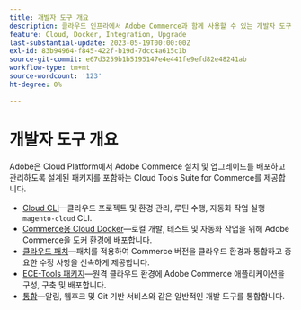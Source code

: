 ```yaml
---
title: 개발자 도구 개요
description: 클라우드 인프라에서 Adobe Commerce과 함께 사용할 수 있는 개발자 도구 목록을 봅니다.
feature: Cloud, Docker, Integration, Upgrade
last-substantial-update: 2023-05-19T00:00:00Z
exl-id: 83b94964-f845-422f-b19d-7dcc4a615c1b
source-git-commit: e67d3259b1b5195147e4e441fe9efd82e48241ab
workflow-type: tm+mt
source-wordcount: '123'
ht-degree: 0%

---
```


# 개발자 도구 개요

Adobe은 Cloud Platform에서 Adobe Commerce 설치 및 업그레이드를 배포하고 관리하도록 설계된 패키지를 포함하는 Cloud Tools Suite for Commerce를 제공합니다.

- [Cloud CLI](cloud-cli-overview.md)—클라우드 프로젝트 및 환경 관리, 루틴 수행, 자동화 작업 실행 `magento-cloud` CLI.
- [Commerce용 Cloud Docker](cloud-docker.md)—로컬 개발, 테스트 및 자동화 작업을 위해 Adobe Commerce을 도커 환경에 배포합니다.
- [클라우드 패치](../development/apply-patches.md)—패치를 적용하여 Commerce 버전을 클라우드 환경과 통합하고 중요한 수정 사항을 신속하게 제공합니다.
- [ECE-Tools 패키지](package-overview.md)—원격 클라우드 환경에 Adobe Commerce 애플리케이션을 구성, 구축 및 배포합니다.
- [통합](../integrations/overview.md)—알림, 웹후크 및 Git 기반 서비스와 같은 일반적인 개발 도구를 통합합니다.
